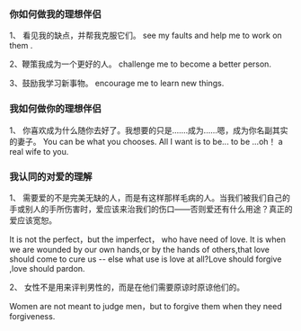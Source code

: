 ### 你如何做我的理想伴侣

1、 看见我的缺点，并帮我克服它们。
    see my faults and help me to work on them .
    
2、鞭策我成为一个更好的人。
    challenge me to become a better person.
    
3、鼓励我学习新事物。
    encourage me to learn new things.
    
### 我如何做你的理想伴侣

1、 你喜欢成为什么随你去好了。我想要的只是.......成为......嗯，成为你名副其实的妻子。
    You can be what you chooses. All I want is to be... to be ...oh！ a real wife to you.
    
### 我认同的对爱的理解

1、 需要爱的不是完美无缺的人，而是有这样那样毛病的人。当我们被我们自己的手或别人的手所伤害时，爱应该来治我们的伤口——否则爱还有什么用途？真正的爱应该宽恕。

It is not the perfect，but the imperfect， who have need of love. It is when we are wounded by our own hands,or
 by the hands of others,that love should come to cure us -- else what use is love at all?Love should forgive ,love should pardon.
 
2、 女性不是用来评判男性的，而是在他们需要原谅时原谅他们的。

Women are not meant to judge men，but to forgive them when they need forgiveness.
 
